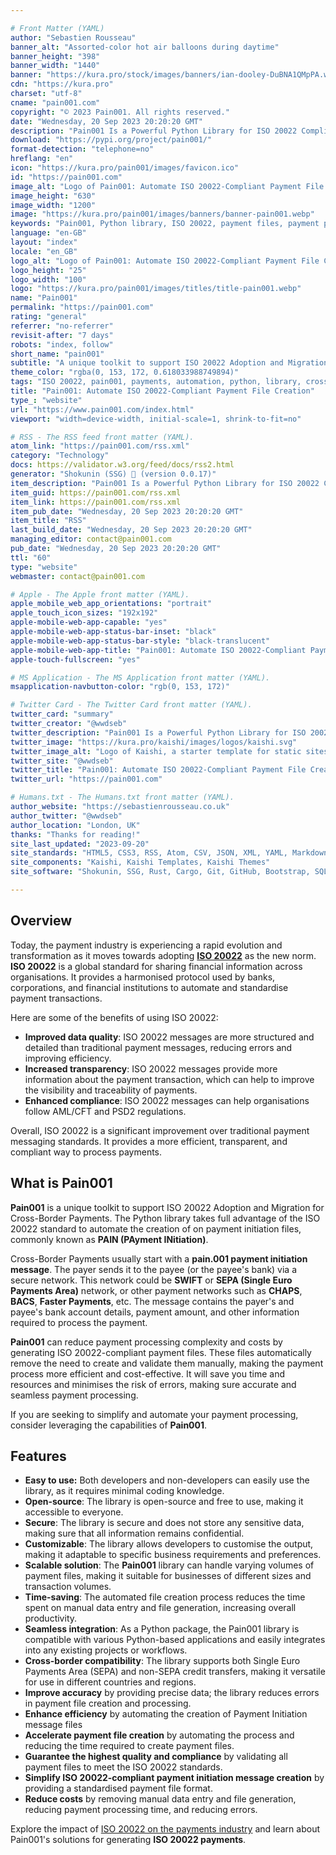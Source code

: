 ```yaml
---

# Front Matter (YAML)
author: "Sebastien Rousseau"
banner_alt: "Assorted-color hot air balloons during daytime"
banner_height: "398"
banner_width: "1440"
banner: "https://kura.pro/stock/images/banners/ian-dooley-DuBNA1QMpPA.webp"
cdn: "https://kura.pro"
charset: "utf-8"
cname: "pain001.com"
copyright: "© 2023 Pain001. All rights reserved."
date: "Wednesday, 20 Sep 2023 20:20:20 GMT"
description: "Pain001 Is a Powerful Python Library for ISO 20022 Compliant Payment File Creation from CSV or SQLite Data Files, simplifying Payment Automation and Processing"
download: "https://pypi.org/project/pain001/"
format-detection: "telephone=no"
hreflang: "en"
icon: "https://kura.pro/pain001/images/favicon.ico"
id: "https://pain001.com"
image_alt: "Logo of Pain001: Automate ISO 20022-Compliant Payment File Creation"
image_height: "630"
image_width: "1200"
image: "https://kura.pro/pain001/images/banners/banner-pain001.webp"
keywords: "Pain001, Python library, ISO 20022, payment files, payment processing, automate payments, ISO 20022-compliant, SWIFT, SEPA, payment initiation messages"
language: "en-GB"
layout: "index"
locale: "en_GB"
logo_alt: "Logo of Pain001: Automate ISO 20022-Compliant Payment File Creation"
logo_height: "25"
logo_width: "100"
logo: "https://kura.pro/pain001/images/titles/title-pain001.webp"
name: "Pain001"
permalink: "https://pain001.com"
rating: "general"
referrer: "no-referrer"
revisit-after: "7 days"
robots: "index, follow"
short_name: "pain001"
subtitle: "A unique toolkit to support ISO 20022 Adoption and Migration for Cross-Border Payments"
theme_color: "rgba(0, 153, 172, 0.618033988749894)"
tags: "ISO 20022, pain001, payments, automation, python, library, cross-border, compliance, efficiency, accuracy, cost reduction"
title: "Pain001: Automate ISO 20022-Compliant Payment File Creation"
type_: "website"
url: "https://www.pain001.com/index.html"
viewport: "width=device-width, initial-scale=1, shrink-to-fit=no"

# RSS - The RSS feed front matter (YAML).
atom_link: "https://pain001.com/rss.xml"
category: "Technology"
docs: https://validator.w3.org/feed/docs/rss2.html
generator: "Shokunin (SSG) 🦀 (version 0.0.17)"
item_description: "Pain001 Is a Powerful Python Library for ISO 20022 Compliant Payment File Creation from CSV or SQLite Data Files, simplifying Payment Automation and Processing"
item_guid: https://pain001.com/rss.xml
item_link: https://pain001.com/rss.xml
item_pub_date: "Wednesday, 20 Sep 2023 20:20:20 GMT"
item_title: "RSS"
last_build_date: "Wednesday, 20 Sep 2023 20:20:20 GMT"
managing_editor: contact@pain001.com
pub_date: "Wednesday, 20 Sep 2023 20:20:20 GMT"
ttl: "60"
type: "website"
webmaster: contact@pain001.com

# Apple - The Apple front matter (YAML).
apple_mobile_web_app_orientations: "portrait"
apple_touch_icon_sizes: "192x192"
apple-mobile-web-app-capable: "yes"
apple-mobile-web-app-status-bar-inset: "black"
apple-mobile-web-app-status-bar-style: "black-translucent"
apple-mobile-web-app-title: "Pain001: Automate ISO 20022-Compliant Payment File Creation"
apple-touch-fullscreen: "yes"

# MS Application - The MS Application front matter (YAML).
msapplication-navbutton-color: "rgb(0, 153, 172)"

# Twitter Card - The Twitter Card front matter (YAML).
twitter_card: "summary"
twitter_creator: "@wwdseb"
twitter_description: "Pain001 Is a Powerful Python Library for ISO 20022 Compliant Payment File Creation from CSV or SQLite Data Files, simplifying Payment Automation and Processing"
twitter_image: "https://kura.pro/kaishi/images/logos/kaishi.svg"
twitter_image_alt: "Logo of Kaishi, a starter template for static sites"
twitter_site: "@wwdseb"
twitter_title: "Pain001: Automate ISO 20022-Compliant Payment File Creation"
twitter_url: "https://pain001.com"

# Humans.txt - The Humans.txt front matter (YAML).
author_website: "https://sebastienrousseau.co.uk"
author_twitter: "@wwdseb"
author_location: "London, UK"
thanks: "Thanks for reading!"
site_last_updated: "2023-09-20"
site_standards: "HTML5, CSS3, RSS, Atom, CSV, JSON, XML, YAML, Markdown, TOML, SQLite"
site_components: "Kaishi, Kaishi Templates, Kaishi Themes"
site_software: "Shokunin, SSG, Rust, Cargo, Git, GitHub, Bootstrap, SQLite, VS Code"

---
```


## Overview

Today, the payment industry is experiencing a rapid evolution and transformation
as it moves towards adopting **[ISO 20022][01]** as the new norm. **ISO 20022**
is a global standard for sharing financial information across organisations.
It provides a harmonised protocol used by banks, corporations, and financial
institutions to automate and standardise payment transactions.

Here are some of the benefits of using ISO 20022:

- **Improved data quality**: ISO 20022 messages are more structured and
  detailed than traditional payment messages, reducing errors and improving
  efficiency.
- **Increased transparency**: ISO 20022 messages provide more information about
  the payment transaction, which can help to improve the visibility and
  traceability of payments.
- **Enhanced compliance**: ISO 20022 messages can help organisations follow
  AML/CFT and PSD2 regulations.

Overall, ISO 20022 is a significant improvement over traditional payment
messaging standards. It provides a more efficient, transparent, and compliant
way to process payments.

## What is Pain001

**Pain001** is a unique toolkit to support ISO 20022 Adoption and Migration for
Cross-Border Payments. The Python library takes full advantage of the ISO 20022
standard to automate the creation of on payment initiation files, commonly known
as **PAIN (PAyment INitiation)**.

Cross-Border Payments usually start with a
**pain.001 payment initiation message**. The payer sends it to the payee
(or the payee's bank) via a secure network. This network could be **SWIFT** or
**SEPA (Single Euro Payments Area)** network, or other payment networks such as
**CHAPS**, **BACS**, **Faster Payments**, etc. The message contains the payer's
and payee's bank account details, payment amount, and other information
required to process the payment.

**Pain001** can reduce payment processing complexity and costs by generating
ISO 20022-compliant payment files. These files automatically remove the need to
create and validate them manually, making the payment process more efficient
and cost-effective. It will save you time and resources and minimises the risk
of errors, making sure accurate and seamless payment processing.

If you are seeking to simplify and automate your payment processing, consider
leveraging the capabilities of **Pain001**.

## Features

- **Easy to use:** Both developers and non-developers can easily use the
  library, as it requires minimal coding knowledge.
- **Open-source**: The library is open-source and free to use, making it
  accessible to everyone.
- **Secure**: The library is secure and does not store any sensitive data,
  making sure that all information remains confidential.
- **Customizable**: The library allows developers to customise the output,
  making it adaptable to specific business requirements and preferences.
- **Scalable solution**: The **Pain001** library can handle varying volumes of
  payment files, making it suitable for businesses of different sizes and
  transaction volumes.
- **Time-saving**: The automated file creation process reduces the time spent
  on manual data entry and file generation, increasing overall productivity.
- **Seamless integration**: As a Python package, the Pain001 library is
  compatible with various Python-based applications and easily integrates into
  any existing projects or workflows.
- **Cross-border compatibility**: The library supports both Single Euro
  Payments Area (SEPA) and non-SEPA credit transfers, making it versatile for
  use in different countries and regions.
- **Improve accuracy** by providing precise data; the library reduces errors in
  payment file creation and processing.
- **Enhance efficiency** by automating the creation of Payment Initiation
  message files
- **Accelerate payment file creation** by automating the process and reducing
  the time required to create payment files.
- **Guarantee the highest quality and compliance** by validating all payment
  files to meet the ISO 20022 standards.
- **Simplify ISO 20022-compliant payment initiation message creation** by
  providing a standardised payment file format.
- **Reduce costs** by removing manual data entry and file generation, reducing
  payment processing time, and reducing errors.

Explore the impact of [ISO 20022 on the payments industry][02] and learn about
Pain001's solutions for generating **ISO 20022 payments**.

[01]: https://www.iso20022.org/ "ISO 20022, Universal financial industry message scheme"
[02]: /payments/index.html "ISO 20022 for Payments: The New Global Messaging Standard"
